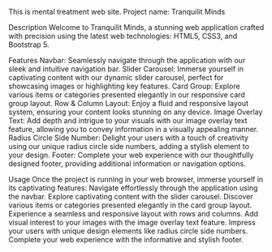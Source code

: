 This is mental treatment web site.
Project name: Tranquilit Minds


Description
Welcome to Tranquilit Minds, a stunning web application crafted with precision using the latest web technologies: HTML5, CSS3, and Bootstrap 5. 




Features
Navbar: Seamlessly navigate through the application with our sleek and intuitive navigation bar.
Slider Carousel: Immerse yourself in captivating content with our dynamic slider carousel, perfect for showcasing images or highlighting key features.
Card Group: Explore various items or categories presented elegantly in our responsive card group layout.
Row & Column Layout: Enjoy a fluid and responsive layout system, ensuring your content looks stunning on any device.
Image Overlay Text: Add depth and intrigue to your visuals with our image overlay text feature, allowing you to convey information in a visually appealing manner.
Radius Circle Side Number: Delight your users with a touch of creativity using our unique radius circle side numbers, adding a stylish element to your design.
Footer: Complete your web experience with our thoughtfully designed footer, providing additional information or navigation options.



Usage
Once the project is running in your web browser, immerse yourself in its captivating features:
Navigate effortlessly through the application using the navbar.
Explore captivating content with the slider carousel.
Discover various items or categories presented elegantly in the card group layout.
Experience a seamless and responsive layout with rows and columns.
Add visual interest to your images with the image overlay text feature.
Impress your users with unique design elements like radius circle side numbers.
Complete your web experience with the informative and stylish footer.